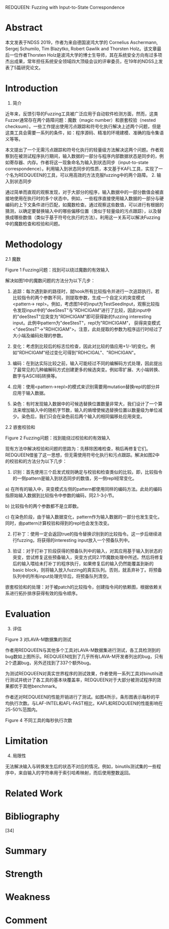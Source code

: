 REDQUEEN: Fuzzing with Input-to-State Correspondence

# Abstract

本文发表于NDSS 2019，作者为来自德国波鸿大学的 Cornelius Aschermann, Sergej Schumilo, Tim Blazytko, Robert Gawlik and Thorsten Holz。该文章最后一位作者Thorsten Holz是波鸿大学的博士生导师，其在系统安全方向有过多项杰出成果，常年担任系统安全领域四大顶级会议的评审委员，在19年的NDSS上发表了5篇研究论文。

# Introduction

1. 简介

近年来，反馈引导的Fuzzing工具被广泛应用于自动软件检测方面，然而，这类Fuzzer通常存在两个路障问题：魔数（magic number）和嵌套校验（nested checksum）。一些工作提出使用污点跟踪和符号化执行解决上述两个问题，但是这类工具会需要一系列的条件，如：程序源码、精准的环境建模、准确的指令集语义等等。

本文提出了一个无需污点跟踪和符号化执行的轻量级方法解决这两个问题。作者观察到在被测试程序执行期间，输入数据的一部分与程序内部数据状态是同步的，例如寄存器、内存。作者将这一现象命名为输入到状态同步（input-to-state correspondence）。利用输入到状态同步的性质，本文基于KAFL工具，实现了一个名为REDQUEEN的工具，可以用高效的方法克服fuzzing中的两个路障。
2. 输入到状态同步

通过简单而直观的观察发现，对于大部分的程序，输入数据中的一部分数值会被直接地使用在执行时的多个状态中。例如，一些程序直接使用输入数据的一部分与硬编码的上下文条件进行匹配，如魔数检查。通过观察这些数值，可以进行有根据的猜测，以确定要替换输入中的哪些偏移位置（类似于轻量级的污点跟踪），以及替换成哪些数值（类似于基于符号化执行的方法）。利用这一关系可以解决Fuzzing中的魔数检查和校验和问题。

# Methodology
2.1 魔数

Figure 1 Fuzzing问题：找到可以绕过魔数的有效输入

解决如图1中的魔数问题的方法分为以下几步：

1. 追踪：每次遇到新的路径时，就hook所有比较指令并进行一次追踪执行。若比较指令的两个参数不同，则提取参数，生成一个自定义的突变模式<pattern→ repl>。例如，考虑图1中的input为TestSeedInput，观察比较指令发现input中的"deeStesT"与"RDHCIGAM"进行了比较，因此input中的"deeStesT"应突变为"RDHCIGAM"即可获得新的fuzzing interesting input。此例中pattern为"deeStesT"，repl为"RDHCIGAM"， 获得突变模式<"deeStesT"→"RDHCIGAM">。注意，此处提取的参数为程序运行时经过了大小端及编码处理的参数。

2. 变化：考虑到比较后的标志位检查，因此对比较的值应用+1/-1的变化。例如"RDHCIGAM"经过变化可得到"RDHCIGAL"、"RDHCIGAN"。

3. 编码：在到达实际比较之前，输入可能经过不同的编解码方式处理，因此提出了最常见的几种编解码方式创建更多的候选突变。例如零扩展、大小端转换、数字与ASCII码转换等。

4. 应用：使用<pattern→repl>的模式来识别需要用mutation替换repl的部分并应用于输入数据。

5. 染色：有时发现输入数据中的可候选替换位置数量非常大，我们设计了一个算法来增加输入中的随机字节数，输入的熵增使候选替换位置以数量级为单位减少。染色后，我们只会在染色前后两个输入的相同偏移处应用突变。

2.2 嵌套校验和

Figure 2 Fuzzing问题：找到能绕过校验和的有效输入

现有方法中解决校验和问题的思路为：先移除困难检查，稍后再修复它们。REDQUEEN借鉴了这一思想，但无需使用符号化执行和污点跟踪。解决如图2中的校验和的方法分为以下几步：

1. 识别：首先使用三个启发式规则确定与校验和检查类似的比较。即，比较指令的一侧pattern是输入到状态同步的数值，另一侧repl经常变化。

a) 在所有的输入中，突变模式左侧的pattern都使用同样的编码方法。此处的编码指原始输入数据到比较指令中参数的编码，同2.1-3小节。

b) 比较指令的两个参数都不是立即数。

c) 在染色阶段，由于输入数据变化，pattern作为输入数据的一部分也发生变化，同时，由pattern计算校验和得到的repl也会发生改变。

2. 打补丁：使用一定会返回true的指令替换识别到的比较指令。这一步后继续进行fuzzing，将获得的interesting input放入一个预备队列中。

3. 验证：对于打补丁阶段获得的预备队列中的输入，对其应用基于输入到状态的突变，尝试修复这些预备输入，突变方式同2.1节魔数处理中所述。然后将修复后的输入喂给未打补丁的程序执行，如果修复后的输入仍然能覆盖到新的basic block，则将输入放入fuzzing的真实队列。否则，就丢弃补丁。将预备队列中的所有input处理完毕后，将预备队列清空。

嵌套校验和的处理：对于被patch的比较指令，创建指令间的依赖图，根据依赖关系进行拓扑排序获得有效的指令顺序。

# Evaluation
3. 评估

Figure 3 对LAVA-M数据集的测试

作者用REDQUEEN与其他多个工具对LAVA-M数据集进行测试，各工具检测到的bug数如上图所示。REDQUEEN找到了几乎所有LAVA-M开发者列出的bug，只有2个遗漏bug，另外还找到了337个额外bug。

为测试REDQUEEN对真实世界程序的测试效果，作者使用一系列工具对binutils进行测试并统计了各工具的基本块覆盖率，REDQUEEN对于大部分被测试程序的效果都优于其他benchmark。

作者还对REDQUEEN的性能开销进行了测试。如图4所示，条形图表示每秒的平均执行次数。与LAF-INTEL和AFL-FAST相比，KAFL和REDQUEEN的性能影响在25-50%范围内。

Figure 4 不同工具的每秒执行次数

# Limitation
4. 局限性

无法解决输入与转换发生后的状态不对应的情况。例如，binutils测试集的一些程序中，来自输入的字符串用于索引哈希映射，而后使用整数返回。


# Related Work

# Bibliography

[34]

# Summary

# Strength

# Weakness

# Comment
